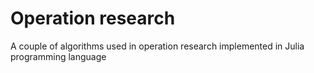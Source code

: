 # Operation research

A couple of algorithms used in operation research implemented in Julia programming language
